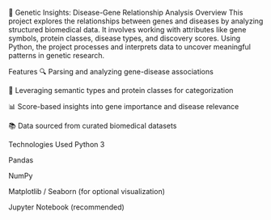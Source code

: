🔬 Genetic Insights: Disease-Gene Relationship Analysis
Overview
This project explores the relationships between genes and diseases by analyzing structured biomedical data. It involves working with attributes like gene symbols, protein classes, disease types, and discovery scores. Using Python, the project processes and interprets data to uncover meaningful patterns in genetic research.

Features
🔍 Parsing and analyzing gene-disease associations

🧬 Leveraging semantic types and protein classes for categorization

📊 Score-based insights into gene importance and disease relevance

📚 Data sourced from curated biomedical datasets

Technologies Used
Python 3

Pandas

NumPy

Matplotlib / Seaborn (for optional visualization)

Jupyter Notebook (recommended)
